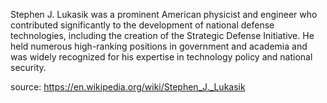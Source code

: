 Stephen J. Lukasik was a prominent American physicist and engineer who contributed significantly to the development of national defense technologies, including the creation of the Strategic Defense Initiative. He held numerous high-ranking positions in government and academia and was widely recognized for his expertise in technology policy and national security.

source: https://en.wikipedia.org/wiki/Stephen_J._Lukasik